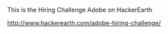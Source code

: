 This is the Hiring Challenge Adobe on HackerEarth

http://www.hackerearth.com/adobe-hiring-challenge/
